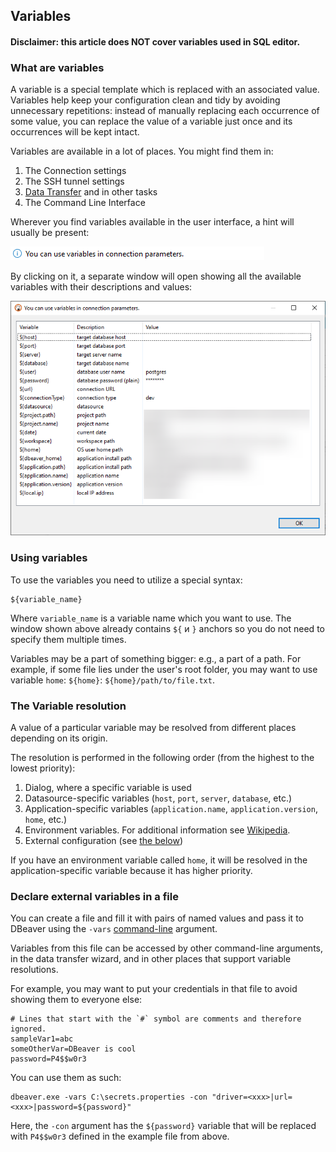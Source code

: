 ## Variables

#### Disclaimer: this article does **NOT** cover variables used in SQL editor.

### What are variables

A variable is a special template which is replaced with an associated value. Variables help keep your configuration clean and tidy by avoiding unnecessary repetitions: instead of manually replacing each occurrence of some value, you can replace the value of a variable just once and its occurrences will be kept intact.

Variables are available in a lot of places. You might find them in:
1. The Connection settings
2. The SSH tunnel settings
3. [Data Transfer](Data-transfer) and in other tasks
4. The Command Line Interface

Wherever you find variables available in the user interface, a hint will usually be present:

![](images/admin/variables-hint.png)

By clicking on it, a separate window will open showing all the available variables with their descriptions and values:

![](images/admin/variables-hint-dialog.png)

### Using variables

To use the variables you need to utilize a special syntax:

```
${variable_name}
```

Where `variable_name` is a variable name which you want to use. The window shown above already contains `${` и `}` anchors so you do not need to specify them multiple times.

Variables may be a part of something bigger: e.g., a part of a path. For example, if some file lies under the user's root folder, you may want to use variable `home`: `${home}`: `${home}/path/to/file.txt`.

### The Variable resolution

A value of a particular variable may be resolved from different places depending on its origin.

The resolution is performed in the following order (from the highest to the lowest priority):
1. Dialog, where a specific variable is used
2. Datasource-specific variables (`host`, `port`, `server`, `database`, etc.)
3. Application-specific variables (`application.name`, `application.version`, `home`, etc.)
4. Environment variables. For additional information see [Wikipedia](https://en.wikipedia.org/wiki/Environment_variable).
5. External configuration (see [the below](#declare-external-variables-in-a-file))

If you have an environment variable called `home`, it will be resolved in the application-specific variable because it has higher priority.

### Declare external variables in a file

You can create a file and fill it with pairs of named values and pass it to DBeaver using the `-vars` [command-line](Command-Line) argument.

Variables from this file can be accessed by other command-line arguments, in the data transfer wizard, and in other places that support variable resolutions.

For example, you may want to put your credentials in that file to avoid showing them to everyone else:

```properties
# Lines that start with the `#` symbol are comments and therefore ignored.
sampleVar1=abc
someOtherVar=DBeaver is cool
password=P4$$w0r3
```

You can use them as such:
```shell
dbeaver.exe -vars C:\secrets.properties -con "driver=<xxx>|url=<xxx>|password=${password}"
```

Here, the `-con` argument has the `${password}` variable that will be replaced with `P4$$w0r3` defined in the example file from above.